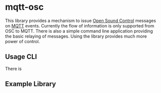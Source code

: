 # mqtt-osc

This library provides a mechanism to issue [Open Sound Control](https://en.wikipedia.org/wiki/Open_Sound_Control) messages on [MQTT](https://mqtt.org/) events. Currently the flow of information is only supported from OSC to MQTT. There is also a simple command line application providing the basic relaying of messages. Using the library provides much more power of control.

## Usage CLI

There is 

## Example Library

```go

```
